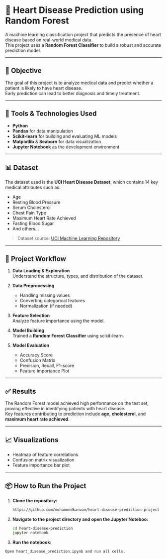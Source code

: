 # 💓 Heart Disease Prediction using Random Forest

A machine learning classification project that predicts the presence of heart disease based on real-world medical data.  
This project uses a **Random Forest Classifier** to build a robust and accurate prediction model.

---

## 📌 Objective

The goal of this project is to analyze medical data and predict whether a patient is likely to have heart disease.  
Early prediction can lead to better diagnosis and timely treatment.

---

## 🧰 Tools & Technologies Used

- **Python**
- **Pandas** for data manipulation
- **Scikit-learn** for building and evaluating ML models
- **Matplotlib** & **Seaborn** for data visualization
- **Jupyter Notebook** as the development environment

---

## 📊 Dataset

The dataset used is the **UCI Heart Disease Dataset**, which contains 14 key medical attributes such as:

- Age  
- Resting Blood Pressure  
- Serum Cholesterol  
- Chest Pain Type  
- Maximum Heart Rate Achieved  
- Fasting Blood Sugar  
- And others...

> Dataset source: [UCI Machine Learning Repository](https://archive.ics.uci.edu/dataset/45/heart+disease)

---

## 🧪 Project Workflow

1. **Data Loading & Exploration**  
   Understand the structure, types, and distribution of the dataset.

2. **Data Preprocessing**  
   - Handling missing values  
   - Converting categorical features  
   - Normalization (if needed)

3. **Feature Selection**  
   Analyze feature importance using the model.

4. **Model Building**  
   Trained a **Random Forest Classifier** using scikit-learn.

5. **Model Evaluation**  
   - Accuracy Score  
   - Confusion Matrix  
   - Precision, Recall, F1-score  
   - Feature Importance Plot

---

## ✅ Results

The Random Forest model achieved high performance on the test set, proving effective in identifying patients with heart disease.  
Key features contributing to prediction include **age**, **cholesterol**, and **maximum heart rate achieved**.

---

## 📈 Visualizations

- Heatmap of feature correlations  
- Confusion matrix visualization  
- Feature importance bar plot

---

## 📦 How to Run the Project

1. **Clone the repository:**
   ```bash
   https://github.com/mohammedkarwan/heart-disease-prediction-project
2. **Navigate to the project directory and open the Jupyter Noteboo:**
   ```bash
   cd heart-disease-prediction
   jupyter notebook
3. **Run the notebook:**
  ```bash
Open heart_disease_prediction.ipynb and run all cells.

